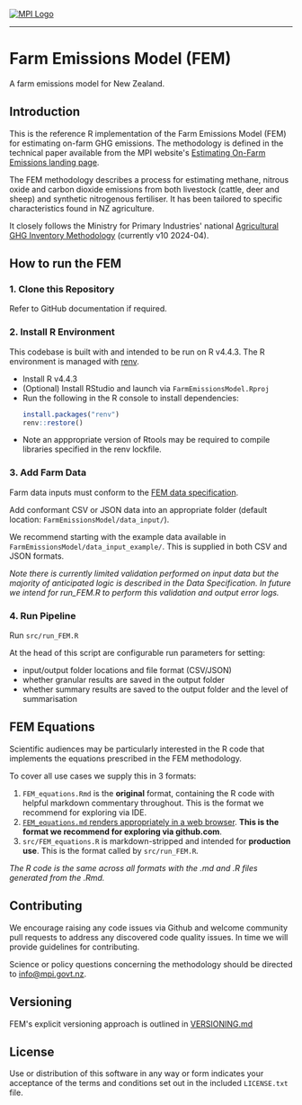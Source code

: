 [![MPI Logo](https://www.mpi.govt.nz/assets/themes/mpi_logo_green.png)](https://www.mpi.govt.nz/)

---

# Farm Emissions Model (FEM)

A farm emissions model for New Zealand.

## Introduction

This is the reference R implementation of the Farm Emissions Model (FEM) for estimating on-farm GHG emissions. The methodology is defined in the technical paper available from the MPI website's [Estimating On-Farm Emissions landing page](https://www.mpi.govt.nz/funding-rural-support/environment-and-natural-resources/estimating-on-farm-emissions).

The FEM methodology describes a process for estimating methane, nitrous oxide and carbon dioxide emissions from both livestock (cattle, deer and sheep) and synthetic nitrogenous fertiliser. It has been tailored to specific characteristics found in NZ agriculture.

It closely follows the Ministry for Primary Industries' national [Agricultural GHG Inventory Methodology](https://www.mpi.govt.nz/dmsdocument/13906/direct) (currently v10 2024-04).

## How to run the FEM

### 1. Clone this Repository

Refer to GitHub documentation if required.

### 2. Install R Environment

This codebase is built with and intended to be run on R v4.4.3. The R environment is managed with [renv](https://rstudio.github.io/renv/).

- Install R v4.4.3
- (Optional) Install RStudio and launch via `FarmEmissionsModel.Rproj`
- Run the following in the R console to install dependencies:
    ```R
    install.packages("renv")
    renv::restore()
    ```
- Note an apppropriate version of Rtools may be required to compile libraries specified in the renv lockfile. 
### 3. Add Farm Data

Farm data inputs must conform to the [FEM data specification](https://www.mpi.govt.nz/dmsdocument/67533 "Click to download data specfication").

Add conformant CSV or JSON data into an appropriate folder (default location: `FarmEmissionsModel/data_input/`).

We recommend starting with the example data available in `FarmEmissionsModel/data_input_example/`. This is supplied in both CSV and JSON formats.

*Note there is currently limited validation performed on input data but the majority of anticipated logic is described in the Data Specification. In future we intend for run_FEM.R to perform this validation and output error logs.*

### 4. Run Pipeline

Run `src/run_FEM.R`

At the head of this script are configurable run parameters for setting:
- input/output folder locations and file format (CSV/JSON)
- whether granular results are saved in the output folder
- whether summary results are saved to the output folder and the level of summarisation

## FEM Equations

Scientific audiences may be particularly interested in the R code that implements the equations prescribed in the FEM methodology.

To cover all use cases we supply this in 3 formats:

1.  `FEM_equations.Rmd` is the **original** format, containing the R code with helpful markdown commentary throughout. This is the format we recommend for exploring via IDE.
2.  [`FEM_equations.md` renders appropriately in a web browser](https://github.com/Ministry-for-Primary-Industries/FarmEmissionsModel/blob/main/FEM_equations.md). **This is the format we recommend for exploring via github.com**.
3.  `src/FEM_equations.R` is markdown-stripped and intended for **production use**. This is the format called by `src/run_FEM.R`.

*The R code is the same across all formats with the .md and .R files generated from the .Rmd.*

## Contributing

We encourage raising any code issues via Github and welcome community pull requests to address any discovered code quality issues. In time we will provide guidelines for contributing.

Science or policy questions concerning the methodology should be directed to [info@mpi.govt.nz](mailto:info@mpi.govt.nz?subject=Farm%20Emissions%20Method%20question).

## Versioning

FEM's explicit versioning approach is outlined in [VERSIONING.md](https://github.com/Ministry-for-Primary-Industries/FarmEmissionsModel/blob/main/VERSIONING.md)

## License

Use or distribution of this software in any way or form indicates your acceptance of the terms and conditions set out in the included `LICENSE.txt` file.